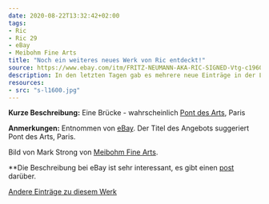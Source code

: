 ```yaml
---
date: 2020-08-22T13:32:42+02:00
tags:
- Ric
- Ric 29
- eBay
- Meibohm Fine Arts
title: "Noch ein weiteres neues Werk von Ric entdeckt!"
source: https://www.ebay.com/itm/FRITZ-NEUMANN-AKA-RIC-SIGNED-Vtg-c1960s-Color-Etching-LES-PONT-DES-ARTS-Paris-/133441517510?hash=item1f11bbf7c6
description: In den letzten Tagen gab es mehrere neue Einträge in der Liste.
resources:
- src: "s-l1600.jpg"
---
```


**Kurze Beschreibung:** Eine Brücke - wahrscheinlich [Pont des Arts](https://en.wikipedia.org/wiki/Pont_des_Arts), Paris

**Anmerkungen:** Entnommen von [eBay](https://www.ebay.com/itm/FRITZ-NEUMANN-AKA-RIC-SIGNED-Vtg-c1960s-Color-Etching-LES-PONT-DES-ARTS-Paris-/133441517510?hash=item1f11bbf7c6). Der Titel des Angebots suggeriert Pont des Arts, Paris.

Bild von Mark Strong von [Meibohm Fine Arts](http://meibohmfinearts.com/).

**Die Beschreibung bei eBay ist sehr interessant, es gibt einen [post](/de/post/mystery-solved) darüber.

[Andere Einträge zu diesem Werk](/de/tags/ric-29)
